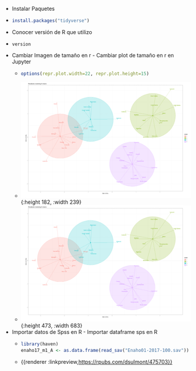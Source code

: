 - Instalar Paquetes
- ```r
  install.packages("tidyverse")
  ```
- Conocer versión de R que utilizo
- ```terminal
  version
  ```
- Cambiar Imagen de tamaño en r  - Cambiar plot de tamaño en r en Jupyter
	- ```R
	  options(repr.plot.width=22, repr.plot.height=15)
	  ```
	- ![image.png](../assets/image_1639531345532_0.png){:height 182, :width 239}
	- ![image.png](../assets/image_1639531351044_0.png){:height 473, :width 683}
- Importar datos de Spss en R - Importar dataframe sps en R
	- ```r
	  library(haven)
	  enaho17_m1_A <- as.data.frame(read_sav("Enaho01-2017-100.sav"))
	  ```
	- {{renderer :linkpreview,https://rpubs.com/dsulmont/475703}}